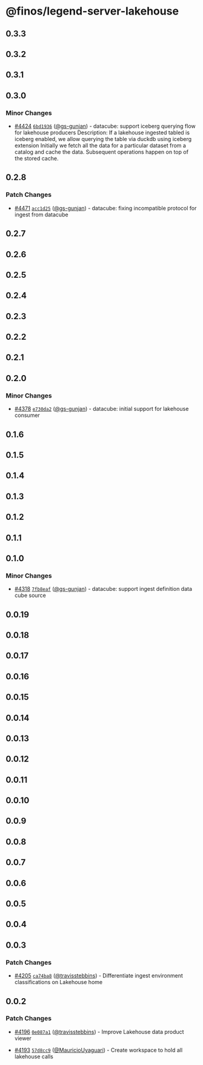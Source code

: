 # @finos/legend-server-lakehouse

## 0.3.3

## 0.3.2

## 0.3.1

## 0.3.0

### Minor Changes

- [#4424](https://github.com/finos/legend-studio/pull/4424) [`6bd1936`](https://github.com/finos/legend-studio/commit/6bd1936f17d07ff0c09e3e54f350713256b2ce71) ([@gs-gunjan](https://github.com/gs-gunjan)) - datacube: support iceberg querying flow for lakehouse producers
  Description:
  If a lakehouse ingested tabled is iceberg enabled, we allow querying the table via duckdb using iceberg extension
  Initially we fetch all the data for a particular dataset from a catalog and cache the data. Subsequent operations happen on top of the stored cache.

## 0.2.8

### Patch Changes

- [#4471](https://github.com/finos/legend-studio/pull/4471) [`acc1d25`](https://github.com/finos/legend-studio/commit/acc1d25daa0b3e76ca9ca09e46332faeaa863c43) ([@gs-gunjan](https://github.com/gs-gunjan)) - datacube: fixing incompatible protocol for ingest from datacube

## 0.2.7

## 0.2.6

## 0.2.5

## 0.2.4

## 0.2.3

## 0.2.2

## 0.2.1

## 0.2.0

### Minor Changes

- [#4378](https://github.com/finos/legend-studio/pull/4378) [`e730da2`](https://github.com/finos/legend-studio/commit/e730da2909e9bdc9129322f16515ec4413d0fa1a) ([@gs-gunjan](https://github.com/gs-gunjan)) - datacube: initial support for lakehouse consumer

## 0.1.6

## 0.1.5

## 0.1.4

## 0.1.3

## 0.1.2

## 0.1.1

## 0.1.0

### Minor Changes

- [#4318](https://github.com/finos/legend-studio/pull/4318) [`7fb8eaf`](https://github.com/finos/legend-studio/commit/7fb8eafffc244226762c5e63ed0f4791712a565b) ([@gs-gunjan](https://github.com/gs-gunjan)) - datacube: support ingest definition data cube source

## 0.0.19

## 0.0.18

## 0.0.17

## 0.0.16

## 0.0.15

## 0.0.14

## 0.0.13

## 0.0.12

## 0.0.11

## 0.0.10

## 0.0.9

## 0.0.8

## 0.0.7

## 0.0.6

## 0.0.5

## 0.0.4

## 0.0.3

### Patch Changes

- [#4205](https://github.com/finos/legend-studio/pull/4205) [`ca74ba8`](https://github.com/finos/legend-studio/commit/ca74ba8c96a7cb4bf0b47cff520f68db09fd10ba) ([@travisstebbins](https://github.com/travisstebbins)) - Differentiate ingest environment classifications on Lakehouse home

## 0.0.2

### Patch Changes

- [#4196](https://github.com/finos/legend-studio/pull/4196) [`0e087a1`](https://github.com/finos/legend-studio/commit/0e087a1becf4288581554e4ac919327a9fc73fa4) ([@travisstebbins](https://github.com/travisstebbins)) - Improve Lakehouse data product viewer

- [#4193](https://github.com/finos/legend-studio/pull/4193) [`57d8cc9`](https://github.com/finos/legend-studio/commit/57d8cc9ac1d7a07334c90415350bd1d7a5ab7e6a) ([@MauricioUyaguari](https://github.com/MauricioUyaguari)) - Create workspace to hold all lakehouse calls
